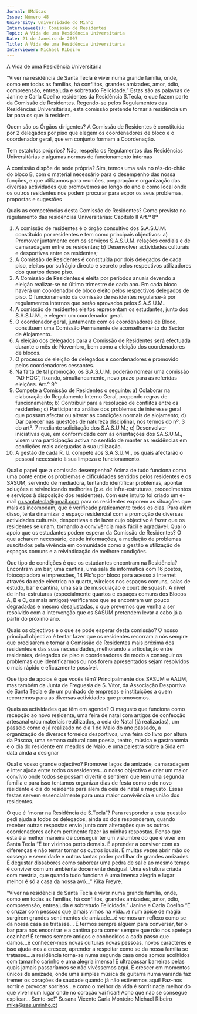 ```yaml
---
Jornal: UMdicas
Issue: Número 48
University: Universidade do Minho
Interviewee(s): Comissão de Residentes
Topic: A Vida de uma Residência Universitária
Date: 21 de Janeiro de 2007
Title: A Vida de uma Residência Universitária
Interviewer: Michael Ribeiro
---
```


A Vida de uma Residência Universitária

“Viver na residência de Santa Tecla é viver numa grande família, onde, como em todas as famílias, há conflitos, grandes
amizades, amor, ódio, compreensão, entreajuda e sobretudo Felicidade.” Estas são as palavras de Janine e Carla Coelho
residentes da Residência S.Tecla, e que fazem parte da Comissão de Residentes. Regendo-se pelos Regulamentos das
Residências Universitárias, esta comissão pretende tornar a residência um lar para os que lá residem.

Quem são os Órgãos dirigentes?
A Comissão de Residentes é constituída por 2
delegados por piso que elegem os coordenadores
de bloco e o coordenador geral, que em conjunto
formam a Coordenação.

Tem estatutos próprios?
Não, respeita os Regulamentos das Residências
Universitárias e algumas normas de
funcionamento internas

A comissão dispõe de sede própria?
Sim, temos uma sala no rés-do-chão do bloco B,
com o material necessário para o desempenho
das nossa funções, e que utilizamos para
reuniões, preparação e organização das diversas
actividades que promovemos ao longo do ano e
como local onde os outros residentes nos podem
procurar para expor os seus problemas, propostas
e sugestões

Quais as competências desta Comissão de
Residentes?
Como previsto no regulamento das residências
Universitárias:
Capítulo II
Art.º 8º
1. A comissão de residentes é o órgão consultivo dos
S.A.S.U.M. constituído por residentes e tem como
principais objectivos:
a) Promover juntamente com os serviços S.A.S.U.M.
relações cordiais e de camaradagem entre os
residentes;
b) Desenvolver actividades culturais e desportivas
entre os residentes;
2. A Comissão de Residentes é constituída por dois
delegados de cada piso, eleitos por sufrágio directo e
secreto pelos respectivos utilizadores dos quartos
desse piso.
3. A Comissão de Residentes é eleita por períodos
anuais devendo a eleição realizar-se no último
trimestre de cada ano.
Em cada bloco haverá um coordenador de bloco eleito
pelos respectivos delegados de piso.
O funcionamento da comissão de residentes regularse-à por regulamentos internos que serão aprovados
pelos S.A.S.U.M..
4. A comissão de residentes eleitos representam os
estudantes, junto dos S.A.S.U.M., e elegem um
coordenador geral.
5. O coordenador geral, juntamente com os
coordenadores de Bloco, constituem uma Comissão
Permanente de aconselhamento do Sector de
Alojamento.
6. A eleição dos delegados para a Comissão de
Residentes será efectuada durante o mês de
Novembro, bem como a eleição dos coordenadores de
blocos.
7. O processo de eleição de delegados e
coordenadores é promovido pelos coordenadores
cessantes.
8. Na falta de tal promoção, os S.A.S.U.M. poderão
nomear uma comissão “AD HOC”, fixando,
simultaneamente, novo prazo para as referidas
eleições.
Art.º 9º
1. Compete à Comissão de Residentes o seguinte:
a) Colaborar na elaboração do Regulamento Interno
Geral, propondo regras de funcionamento;
b) Contribuir para a resolução de conflitos entre os
residentes;
c) Participar na análise dos problemas de interesse
geral que possam afectar ou alterar as condições
normais de alojamento;
d) Dar parecer nas questões de natureza disciplinar,
nos termos do nº. 3 do artº. 7 mediante solicitação dos
S.A.S.U.M.;
e) Desenvolver iniciativas que, em conformidade com
as orientações dos SA.S.U.M., visem uma participação
activa no sentido de manter as residências em
condições mais adequadas à sua utilização.
2. A gestão de cada R. U. compete aos S.A.S.U.M., os
quais afectarão o pessoal necessário à sua limpeza e
funcionamento.

Qual o papel que a comissão desempenha?
Acima de tudo funciona como uma ponte entre os
problemas e dificuldades sentidos pelos
residentes e os SASUM, servindo de mediadora,
tentando identificar problemas, apontar soluções
e reivindicando melhorias (p.e. de infra-estruturas,
procedimentos e serviços à disposição dos
residentes). Com este intuito foi criado um e-mail
ru.santatecla@gmail.com para os residentes
exporem as situações que mais os incomodam,
que é verificado praticamente todos os dias.
Para além disso, tenta dinamizar o espaço
residencial com a promoção de diversas
actividades culturais, desportivas e de lazer cujo
objectivo é fazer que os residentes se unam,
tornando a convivência mais fácil e agradável.
Qual o apoio que os estudantes podem
esperar da Comissão de Residentes?
O que acharem necessário, desde informações, a
mediação de problemas suscitados pela vivência
em comunidade como a gestão e utilização de
espaços comuns e a reivindicação de melhore
condições.

Que tipo de condições é que os estudantes
encontram na Residência?
Encontram um bar, uma cantina, uma sala de
informática com 16 postos, fotocopiadora e
impressões, 14 Plc's por bloco para acesso à
Internet através da rede eléctrica no quarto,
wireless nos espaços comuns, salas de estudo,
bar e cantina, uma sala de musculação e court de
squash.
A nível de infra-estruturas (especialmente quartos
e espaços comuns dos Blocos A, B e C, os mais
antigos) verificamos que se encontram um pouco
degradadas e mesmo desajustadas, o que
prevemos que venha a ser resolvido com a
intervenção que os SASUM pretendem levar a
cabo já a partir do próximo ano.

Quais os objectivos e o que se pode esperar
desta comissão?
O nosso principal objectivo é tentar fazer que os
residentes recorram a nós sempre que precisarem
e tornar a Comissão de Residentes mais próxima
dos residentes e das suas necessidades,
melhorando a articulação entre residentes,
delegados de piso e coordenadores de modo a
conseguir os problemas que identificarmos ou nos
forem apresentados sejam resolvidos o mais
rápido e eficazmente possível.

Que tipo de apoios é que vocês têm?
Principalmente dos SASUM e AAUM, mas
também da Junta de Freguesia de S. Vítor, da
Associação Desportiva de Santa Tecla e de um
punhado de empresas e instituições a quem
recorremos para as diversas actividades que
promovemos.

Quais as actividades que têm em agenda?
O magusto que funciona como recepção ao novo
residente, uma feira de natal com artigos de
confecção artesanal e/ou materiais reutilizados, a
ceia de Natal (já realizadas), um passeio como o já
realizado no dia 1 de Maio do ano passado, a
organização de diversos torneios desportivos,
uma feira do livro por altura da Páscoa, uma
semana cultural com poesia, teatro, música e
gastronomia e o dia do residente em meados de
Maio, e uma palestra sobre a Sida em data ainda a
designar

Qual o vosso grande objectivo?
Promover laços de amizade, camaradagem e inter
ajuda entre todos os residentes…o nosso
objectivo e criar um maior convívio onde todos se
possam divertir e sentirem que tem uma segunda
família e para isso tentamos organizar dias de
festa como o do novo residente e dia do residente
para alem da ceia de natal e magusto. Essas
festas servem essencialmente para uma maior
convivência e união dos residentes.

O que é “morar na Residência de S.Tecla”?
Para responder a esta questão pedi ajuda a todos
os delegados, ainda só dois responderam,
quando receber outras respostas envio junto com
alterações que os outros coordenadores achem
pertinente fazer às minhas respostas. Penso que
esta é a melhor maneira de conseguir ter um
vislumbre do que é viver em Santa Tecla
“É ter vizinhos perto demais. É aprender a conviver com
as diferenças e não tentar tornar os outros iguais. É
muitas vezes abrir mão do sossego e serenidade e
outras tantas poder partilhar de grandes amizades. É
degustar dissabores como saborear uma pedra de sal e
ao mesmo tempo é conviver com um ambiente
docemente desigual. Uma estrutura criada com mestria,
que quando tudo funciona é uma imensa alegria e lugar
melhor é só a casa da nossa avó...”
Kika Freyre.

“Viver na residência de Santa Tecla é viver numa
grande família, onde, como em todas as famílias,
há conflitos, grandes amizades, amor, ódio,
compreensão, entreajuda e sobretudo
Felicidade.”
Janine e Carla Coelho
“É o cruzar com pessoas que jamais vimos na vida…e
num ápice de magia surgirem grandes sentimentos de
amizade…é vermos um reflexo como se da nossa
casa se tratasse… É termos sempre alguém para
conversar, ter o bar para nos encontrar e a cantina
para comer sempre que não nos apeteça cozinhar! É
termos sempre amigos e conhecidos a cada passo
que damos...é conhecer-mos novas culturas novas
pessoas, novos caracteres e isso ajuda-nos a crescer,
aprender a respeitar como se da nossa família se
tratasse....a residência torna-se numa segunda casa
onde somos acolhidos com tamanho carinho e uma
alegria imensa!
É ultrapassar barreiras pelas quais jamais
passaríamos se não vivêssemos aqui. É crescer em
momentos únicos de amizade, onde uma simples
música de guitarra numa varanda faz tremer os
corações de saudade quando já não estivermos aqui!
Faz-nos sorrir e provocar sorrisos...e como o melhor
da vida é sorrir nada melhor do que viver num lugar
onde no coração vai ficar!
Acho que não se consegue explicar… Sente-se!”
Susana Vicente
Carla Monteiro
Michael Ribeiro
mika@sas.uminho.pt